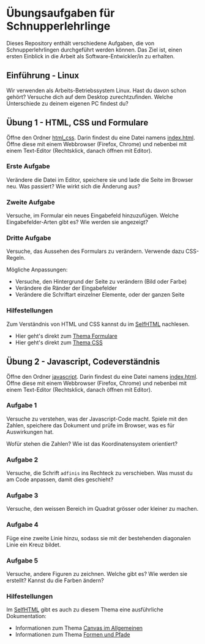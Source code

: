 
# Übungsaufgaben für Schnupperlehrlinge

Dieses Repository enthält verschiedene Aufgaben, die von Schnupperlehrlingen
durchgeführt werden können. Das Ziel ist, einen ersten Einblick in die Arbeit
als Software-Entwickler/in zu erhalten.

## Einführung - Linux

Wir verwenden als Arbeits-Betriebssystem Linux. Hast du davon schon gehört?
Versuche dich auf dem Desktop zurechtzufinden. Welche Unterschiede zu deinem
eigenen PC findest du?

## Übung 1 - HTML, CSS und Formulare

Öffne den Ordner [html_css](./html_css/). Darin findest du eine Datei namens 
[index.html](./html_css/index.html). Öffne diese mit einem Webbrowser (Firefox, Chrome) und nebenbei
mit einem Text-Editor (Rechtsklick, danach öffnen mit Editor).

### Erste Aufgabe

Verändere die Datei im Editor, speichere sie und lade die Seite im Browser neu.
Was passiert? Wie wirkt sich die Änderung aus?

### Zweite Aufgabe

Versuche, im Formular ein neues Eingabefeld hinzuzufügen. Welche
Eingabefelder-Arten gibt es? Wie werden sie angezeigt?

### Dritte Aufgabe

Versuche, das Aussehen des Formulars zu verändern. Verwende dazu CSS-Regeln.

Mögliche Anpassungen:

* Versuche, den Hintergrund der Seite zu verändern (Bild oder Farbe)
* Verändere die Ränder der Eingabefelder
* Verändere die Schriftart einzelner Elemente, oder der ganzen Seite


### Hilfestellungen

Zum Verständnis von HTML und CSS kannst du im [SelfHTML](https://wiki.selfhtml.org/)
nachlesen.

* Hier geht's direkt zum [Thema Formulare](https://wiki.selfhtml.org/wiki/HTML/Formulare)
* Hier geht's direkt zum [Thema CSS](https://wiki.selfhtml.org/wiki/CSS)


## Übung 2 - Javascript, Codeverständnis

Öffne den Ordner [javascript](./javascript/). Darin findest du eine Datei namens
[index.html](./javascript/index.html). Öffne diese mit einem Webbrowser (Firefox,
Chrome) und nebenbei mit einem Text-Editor (Rechtsklick, danach öffnen mit Editor).


### Aufgabe 1

Versuche zu verstehen, was der Javascript-Code macht. Spiele mit den Zahlen,
speichere das Dokument und prüfe im Browser, was es für Auswirkungen hat.

Wofür stehen die Zahlen? Wie ist das Koordinatensystem orientiert?

### Aufgabe 2

Versuche, die Schrift `adfinis` ins Rechteck zu verschieben. Was musst du am
Code anpassen, damit dies geschieht?

### Aufgabe 3

Versuche, den weissen Bereich im Quadrat grösser oder kleiner zu machen.

### Aufgabe 4

Füge eine zweite Linie hinzu, sodass sie mit der bestehenden diagonalen Linie
ein Kreuz bildet.

### Aufgabe 5

Versuche, andere Figuren zu zeichnen. Welche gibt es? Wie werden sie erstellt?
Kannst du die Farben ändern?

### Hilfestellungen

Im [SelfHTML](https://wiki.selfhtml.org/) gibt es auch zu diesem Thema eine
ausführliche Dokumentation:

* Informationen zum Thema [Canvas im Allgemeinen](https://wiki.selfhtml.org/wiki/JavaScript/Canvas)
* Informationen zum Thema [Formen und Pfade](https://wiki.selfhtml.org/wiki/JavaScript/Canvas/Formen_und_Pfade)
